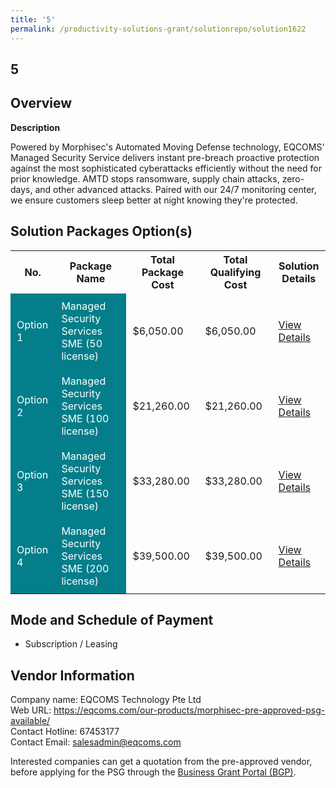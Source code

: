 ```yaml
---
title: '5'
permalink: /productivity-solutions-grant/solutionrepo/solution1622
---
```


## 5

## Overview

**Description**

Powered by Morphisec's Automated Moving Defense technology, EQCOMS' Managed Security Service delivers instant pre-breach proactive protection against the most sophisticated cyberattacks efficiently without the need for prior knowledge. AMTD stops ransomware, supply chain attacks, zero-days, and other advanced attacks. Paired with our 24/7 monitoring center, we ensure customers sleep better at night knowing they're protected.

## Solution Packages Option(s)

<table>
<tr>
<th><b>No.</b></th>
<th><b>Package Name</b></th>
<th><b>Total Package Cost</b></th>
<th><b>Total Qualifying Cost</b></th>
<th><b>Solution Details</b></th>
</tr>
<tr>
<td style='padding: 10px; background-color: #037E8A; color: #FFFFFF;'>Option 1</td>
<td style='padding: 10px; background-color: #037E8A; color: #FFFFFF;'>Managed Security Services SME (50 license)</td>
<td style='padding: 10px;'>$6,050.00</td>
<td style='padding: 10px;'>$6,050.00</td>
<td style='padding: 10px;'><a href='/images/psg/EQCOMS_Morphisec_07122023_Desensitised_Annex3_Part2.pdf' target='_blank'>View Details</a></td>
</tr>
<tr>
<td style='padding: 10px; background-color: #037E8A; color: #FFFFFF;'>Option 2</td>
<td style='padding: 10px; background-color: #037E8A; color: #FFFFFF;'>Managed Security Services SME (100 license)</td>
<td style='padding: 10px;'>$21,260.00</td>
<td style='padding: 10px;'>$21,260.00</td>
<td style='padding: 10px;'><a href='/images/psg/EQCOMS_Morphisec_07122023_Desensitised_Annex3_Part3.pdf' target='_blank'>View Details</a></td>
</tr>
<tr>
<td style='padding: 10px; background-color: #037E8A; color: #FFFFFF;'>Option 3</td>
<td style='padding: 10px; background-color: #037E8A; color: #FFFFFF;'>Managed Security Services SME (150 license)</td>
<td style='padding: 10px;'>$33,280.00</td>
<td style='padding: 10px;'>$33,280.00</td>
<td style='padding: 10px;'><a href='/images/psg/EQCOMS_Morphisec_07122023_Desensitised_Annex3_Part4.pdf' target='_blank'>View Details</a></td>
</tr>
<tr>
<td style='padding: 10px; background-color: #037E8A; color: #FFFFFF;'>Option 4</td>
<td style='padding: 10px; background-color: #037E8A; color: #FFFFFF;'>Managed Security Services SME (200 license)</td>
<td style='padding: 10px;'>$39,500.00</td>
<td style='padding: 10px;'>$39,500.00</td>
<td style='padding: 10px;'><a href='/images/psg/EQCOMS_Morphisec_07122023_Desensitised_Annex3_Part5.pdf' target='_blank'>View Details</a></td>
</tr>
</table>

## Mode and Schedule of Payment

 - Subscription / Leasing

## Vendor Information

 Company name: EQCOMS Technology Pte Ltd<br>Web URL: https://eqcoms.com/our-products/morphisec-pre-approved-psg-available/ <br>Contact Hotline: 67453177 <br>Contact Email: salesadmin@eqcoms.com <br>

Interested companies can get a quotation from the pre-approved vendor, before applying for the PSG through the <a href='https://www.businessgrants.gov.sg/' target='_blank' rel='noopener'>Business Grant Portal (BGP)</a>.

<script src="/jquery/resize-tables.js"></script>
